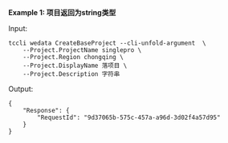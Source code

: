 **Example 1: 项目返回为string类型**



Input: 

```
tccli wedata CreateBaseProject --cli-unfold-argument  \
    --Project.ProjectName singlepro \
    --Project.Region chongqing \
    --Project.DisplayName 落项目 \
    --Project.Description 字符串
```

Output: 
```
{
    "Response": {
        "RequestId": "9d37065b-575c-457a-a96d-3d02f4a57d95"
    }
}
```

